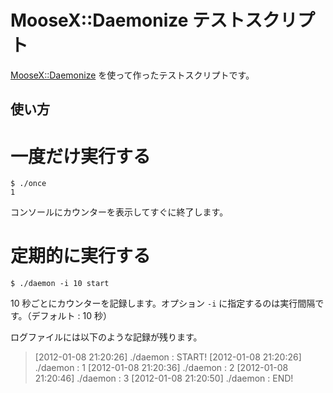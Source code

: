 MooseX::Daemonize テストスクリプト
==================================
[MooseX::Daemonize][moosex-daemonize] を使って作ったテストスクリプトです。

使い方
------

# 一度だけ実行する

	$ ./once
	1

コンソールにカウンターを表示してすぐに終了します。

# 定期的に実行する

	$ ./daemon -i 10 start

10 秒ごとにカウンターを記録します。オプション `-i` に指定するのは実行間隔です。（デフォルト : 10 秒）

ログファイルには以下のような記録が残ります。

> [2012-01-08 21:20:26] ./daemon : START!
> [2012-01-08 21:20:26] ./daemon : 1
> [2012-01-08 21:20:36] ./daemon : 2
> [2012-01-08 21:20:46] ./daemon : 3
> [2012-01-08 21:20:50] ./daemon : END!

[moosex-daemonize]: http://search.cpan.org/~stevan/MooseX-Daemonize-0.13/lib/MooseX/Daemonize.pm "MooseX::Daemonize - search.cpan.org"
